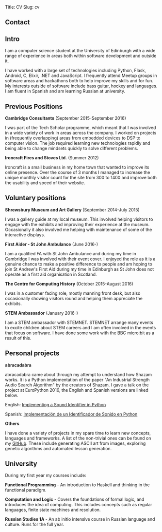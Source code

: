 Title: CV
Slug: cv

Contact
-------

Intro
-----

I am a computer science student at the University of Edinburgh with a wide range of experience in areas both within software development and outside it.

I have worked with a large set of technologies including Python, Flask, Android, C, Elixir, .NET and JavaScript. I frequently attend Meetup groups in software areas and hackathons both to help improve my skills and for fun. My interests outside of software include bass guitar, hockey and languages. I am fluent in Spanish and am learning Russian at university.


Previous Positions
------------------

**Cambridge Consultants** (September 2015-September 2016)

I was part of the Tech Scholar programme, which meant that I was involved in a wide variety of work in areas across the company. I worked on projects in (frequently overlapping) areas from embedded devices to DSP to computer vision. The job required learning new technologies rapidly and being able to change mindsets quickly to solve different problems.

**Ironcraft Fires and Stoves Ltd.** (Summer 2012)

Ironcraft is a small business in my home town that wanted to improve its online presence. Over the course of 3 months I managed to increase the unique monthly visitor count for the site from 300 to 1400 and improve both the usability and speed of their website.

Voluntary positions
-------------------

**Shrewsbury Museum and Art Gallery** (September 2014-July 2015)

I was a gallery guide at my local museum. This involved helping visitors to engage with the exhibits and improving their experience at the museum. Occasionally it also involved me helping with maintenance of some of the interactive displays.

**First Aider - St John Ambulance** (June 2016-)

I am a qualified FA with St John Ambulance and during my time in Cambridge I was involved with their event cover. I enjoyed the role as it is a genuine chance to make a positive difference to people and am hoping to join St Andrew's First Aid during my time in Edinburgh as St John does not operate as a first aid organisation in Scotland.

**The Centre for Computing History** (October 2015-August 2016)

I was in a customer facing role, mostly manning front desk, but also occasionally showing visitors round and helping them appreciate the exhibits.

**STEM Ambassador** (January 2016-)

I am a STEM ambassador with STEMNET. STEMNET arrange many events to excite children about STEM careers and I am often involved in the events that focus on software. I have done some work with the BBC micro:bit as a result of this.


Personal projects
-----------------

**abracadabra**

abracadabra came about through my attempt to understand how Shazam works. It is a Python implementation of the paper "An Industrial Strength Audio Search Algorithm" by the creators of Shazam. I gave a talk on the project at EuroPython 2016, the English and Spanish versions are linked below.

English: [Implementing a Sound Identifier in Python](https://www.youtube.com/watch?v=LZ7THTB88AE)

Spanish: [Implementación de un Identificador de Sonido en Python](https://www.youtube.com/watch?v=KMMHJch77dk)

**Others**

I have done a variety of projects in my spare time to learn new concepts, languages and frameworks. A list of the non-trivial ones can be found on my [GitHub](https://github.com/notexactlyawe). These include generating ASCII art from images, exploring genetic algorithms and automated lesson generation.


University
----------

During my first year my courses include:

**Functional Programming** - An introduction to Haskell and thinking in the functional paradigm.

**Computation and Logic** - Covers the foundations of formal logic, and introduces the idea of computing. This includes concepts such as regular languages, finite state machines and resolution.

**Russian Studies 1A** - An ab initio intensive course in Russian language and culture. Runs for the full year.
